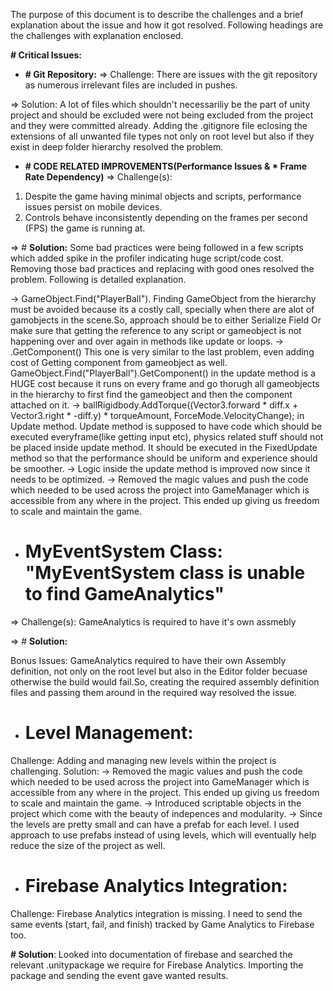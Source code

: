 The purpose of this document is to describe the challenges and a brief explanation about the issue and how it got resolved. Following headings are the challenges with explanation enclosed.

**# Critical Issues:**

* **# Git Repository:**
=> Challenge:  There are issues with the git repository as numerous irrelevant files are included in pushes.

=> Solution: A lot of files which shouldn't necessariliy be the part of unity project and should be excluded were not being excluded from the project and they were committed already. Adding the .gitignore file eclosing the extensions of all unwanted file types not only on root level but also if they exist in deep folder hierarchy resolved the problem.


* **# CODE RELATED IMPROVEMENTS(Performance Issues & * Frame Rate Dependency)**
=> Challenge(s): 
1. Despite the game having minimal objects and scripts, performance issues persist on mobile devices.
2. Controls behave inconsistently depending on the frames per second (FPS) the game is running at.

=> # **Solution:** Some bad practices were being followed in a few scripts which added spike in the profiler indicating huge script/code cost. Removing those bad practices and replacing with good ones resolved the problem. Following is detailed explanation.

-> GameObject.Find("PlayerBall").
Finding GameObject from the hierarchy must be avoided because its a costly call, specially when there are alot of gamobjects in the scene.So, approach should be to either Serialize Field Or make sure that getting the reference to any script or gameobject is not happening over and over again in methods like update or loops.
-> .GetComponent<Rigidbody>()
This one is very similar to the last problem, even adding cost of Getting component from gameobject as well.
GameObject.Find("PlayerBall").GetComponent<Rigidbody>() in the update method is a HUGE cost because it runs on every frame and go thorugh all gameobjects in the hierarchy to first find the gameobject and then the component attached on it.
-> ballRigidbody.AddTorque((Vector3.forward * diff.x + Vector3.right * -diff.y) * torqueAmount, ForceMode.VelocityChange); in Update method.
Update method is supposed to have code which should be executed everyframe(like getting input etc), physics related stuff should not be placed inside update method. It should be executed in the FixedUpdate method so that the performance should be uniform and experience should be smoother.
-> Logic inside the update method is improved now since it needs to be optimized.
-> Removed the magic values and push the code which needed to be used across the project into GameManager which is accessible from any where in the project. This ended up giving us freedom to scale and maintain the game.


* # **MyEventSystem Class:** "MyEventSystem class is unable to find GameAnalytics"
=> Challenge(s): GameAnalytics is required to have it's own assmebly

=> # **Solution:**

Bonus Issues: GameAnalytics required to have their own Assembly definition, not only on the root level but also in the Editor folder becuase otherwise the build would fail.So, creating the required assembly definition files and passing them around in the required way resolved the issue.

* # **Level Management:** 
Challenge: Adding and managing new levels within the project is challenging.
Solution: 
-> Removed the magic values and push the code which needed to be used across the project into GameManager which is accessible from any where in the project. This ended up giving us freedom to scale and maintain the game.
-> Introduced scriptable objects in the project which come with the beauty of indepences and modularity.
-> Since the levels are pretty small and can have a prefab for each level. I used approach to use prefabs instead of using levels, which will eventually help reduce the size of the project as well.

* # **Firebase Analytics Integration:** 
Challenge: Firebase Analytics integration is missing. I need to send the same events (start, fail, and finish) tracked by Game Analytics to Firebase too.

**# Solution**: Looked into documentation of firebase and searched the relevant .unitypackage we require for Firebase Analytics. Importing the package and sending the event gave wanted results.
